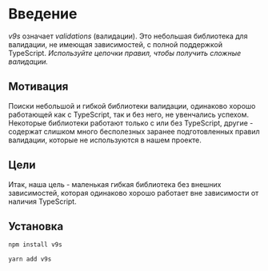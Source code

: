 # Введение

_v9s_ означает _validations_ (валидации). Это небольшая библиотека для валидации, не имеющая зависимостей, с полной поддержкой TypeScript. _Используйте цепочки правил, чтобы получить сложные валидации._

## Мотивация

Поиски небольшой и гибкой библиотеки валидации, одинаково хорошо работающей как с TypeScript, так и без него, не увенчались успехом. Некоторые библиотеки работают только с или без TypeScript, другие - содержат слишком много бесполезных заранее подготовленных правил валидации, которые не используются в нашем проекте.

## Цели

Итак, наша цель - маленькая гибкая библиотека без внешних зависимостей, которая одинаково хорошо работает вне зависимости от наличия TypeScript.

## Установка

<code-group>
<code-block title="NPM" active>

```bash
npm install v9s
```

</code-block>

<code-block title="YARN">

```bash
yarn add v9s
```

</code-block>
</code-group>
